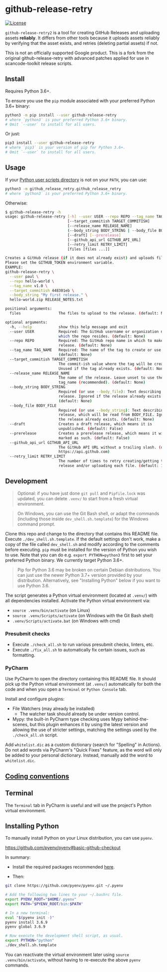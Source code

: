 # github-release-retry

[![License](https://img.shields.io/badge/License-Apache%202.0-blue.svg)](https://opensource.org/licenses/Apache-2.0)


`github-release-retry2` is a tool for creating GitHub Releases and uploading
assets **reliably**. It differs from other tools because it uploads assets
reliably by verifying that the asset exists, and retries
(deleting partial assets) if not.

This is not an officially supported Google product.
This is a fork from the original github-release-retry with advanced patches
applied for use in scancode-toolkit release scripts.

## Install

Requires Python 3.6+.

To ensure you use the `pip` module associated with your
preferred Python 3.6+ binary:

```bash
python3 -m pip install --user github-release-retry
# where `python3` is your preferred Python 3.6+ binary.
# Omit `--user` to install for all users.
```

Or just:

```bash
pip3 install --user github-release-retry
# where `pip3` is your version of pip for Python 3.6+.
# Omit `--user` to install for all users.
```

## Usage

If your [Python user scripts directory](https://www.python.org/dev/peps/pep-0370/)
is not on your `PATH`,
you can use:

```bash
python3 -m github_release_retry.github_release_retry
# where `python3` is your preferred Python 3.6+ binary.
```

Otherwise:

```bash
$ github-release-retry -h
usage: github-release-retry [-h] --user USER --repo REPO --tag_name TAG_NAME
                            [--target_commitish TARGET_COMMITISH]
                            [--release_name RELEASE_NAME]
                            (--body_string BODY_STRING | --body_file BODY_FILE)
                            [--draft] [--prerelease]
                            [--github_api_url GITHUB_API_URL]
                            [--retry_limit RETRY_LIMIT]
                            [files [files ...]]

Creates a GitHub release (if it does not already exist) and uploads files to the release.
Please set the GITHUB_TOKEN environment variable.
EXAMPLE:
github-release-retry \
  --user paul \
  --repo hello-world \
  --tag_name v1.0 \
  --target_commitish 448301eb \
  --body_string "My first release." \
  hello-world.zip RELEASE_NOTES.txt

positional arguments:
  files                 The files to upload to the release. (default: None)

optional arguments:
  -h, --help            show this help message and exit
  --user USER           Required: The GitHub username or organization name in
                        which the repo resides. (default: None)
  --repo REPO           Required: The GitHub repo name in which to make the
                        release. (default: None)
  --tag_name TAG_NAME   Required: The name of the tag to create or use.
                        (default: None)
  --target_commitish TARGET_COMMITISH
                        The commit-ish value where the tag will be created.
                        Unused if the tag already exists. (default: None)
  --release_name RELEASE_NAME
                        The name of the release. Leave unset to use the
                        tag_name (recommended). (default: None)
  --body_string BODY_STRING
                        Required (or use --body_file): Text describing the
                        release. Ignored if the release already exists.
                        (default: None)
  --body_file BODY_FILE
                        Required (or use --body_string): Text describing the
                        release, which will be read from BODY_FILE. Ignored if
                        the release already exists. (default: None)
  --draft               Creates a draft release, which means it is
                        unpublished. (default: False)
  --prerelease          Creates a prerelease release, which means it will be
                        marked as such. (default: False)
  --github_api_url GITHUB_API_URL
                        The GitHub API URL without a trailing slash. (default:
                        https://api.github.com)
  --retry_limit RETRY_LIMIT
                        The number of times to retry creating/getting the
                        release and/or uploading each file. (default: 10)
```

## Development

> Optional: if you have just done `git pull`
and `Pipfile.lock` was updated,
you can delete `.venv/` to start from a fresh virtual environment.

> On Windows, you can use the Git Bash shell, or adapt the commands (including those inside `dev_shell.sh.template`) for the Windows command prompt.

Clone this repo and change to the directory that contains this README file. Execute `./dev_shell.sh.template`. If the default settings don't work, make a copy of the file called `dev_shell.sh` and modify according to the comments before executing. `pip` must be installed for the version of Python you wish to use. Note that you can do e.g. `export PYTHON=python3` first to set your preferred Python binary.
We currently target Python 3.6+.

> Pip for Python 3.6 may be broken on certain Debian distributions.
> You can just use the newer Python 3.7+ version provided by your
> distribution.
> Alternatively, see "Installing Python" below if you want to use Python 3.6.

The script generates a Python virtual environment (located at `.venv/`) with all dependencies installed.
Activate the Python virtual environment via:

* `source .venv/bin/activate` (on Linux)
* `source .venv/Scripts/activate` (on Windows with the Git Bash shell)
* `.venv/Scripts/activate.bat` (on Windows with cmd)


### Presubmit checks

* Execute `./check_all.sh` to run various presubmit checks, linters, etc.
* Execute `./fix_all.sh` to automatically fix certain issues, such as formatting.


### PyCharm

Use PyCharm to open the directory containing this README file.
It should pick up the Python virtual environment
(at `.venv/`) automatically
for both the code
and when you open a `Terminal` or `Python Console` tab.

Install and configure plugins:

* File Watchers (may already be installed)
  * The watcher task should already be under version control.
* Mypy: the built-in PyCharm type checking uses Mypy behind-the-scenes, but this plugin enhances it by using the latest version and allowing the use of stricter settings, matching the settings used by the `./check_all.sh` script.

Add `whitelist.dic` as a custom dictionary (search for "Spelling" in Actions). Do not add words via PyCharm's "Quick Fixes" feature, as the word will only be added to your personal dictionary. Instead, manually add the word to `whitelist.dic`.

## [Coding conventions](docs/conventions.md)

## Terminal

The `Terminal` tab in PyCharm is useful and will use the project's Python virtual environment.

## Installing Python

To manually install Python on your Linux distribution, you can use `pyenv`.

https://github.com/pyenv/pyenv#basic-github-checkout

In summary:

* Install the required packages recommended [here](https://github.com/pyenv/pyenv/wiki/Common-build-problems).

* Then:

```sh
git clone https://github.com/pyenv/pyenv.git ~/.pyenv

# Add the following two lines to your ~/.bashrc file.
export PYENV_ROOT="$HOME/.pyenv"
export PATH="$PYENV_ROOT/bin:$PATH"

# In a new terminal:
eval "$(pyenv init -)"
pyenv install 3.6.9
pyenv global 3.6.9

# Now execute the development shell script, as usual.
export PYTHON="python"
./dev_shell.sh.template
```

You can reactivate the virtual environment later
using `source .venv/bin/activate`,
without having to re-execute the above `pyenv` commands.
